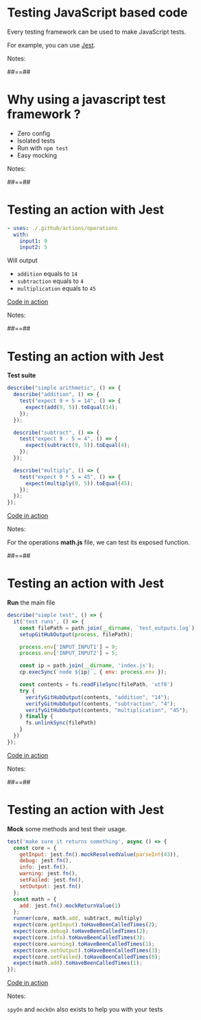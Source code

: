 <!-- .slide: -->

# Testing JavaScript based code

Every testing framework can be used to make JavaScript tests.

For example, you can use [Jest](https://jestjs.io/).

Notes:

##==##

# Why using a javascript test framework ?

- Zero config
- Isolated tests
- Run with `npm test`
- Easy mocking

Notes:

##==##

<!-- .slide: class="with-code" -->

# Testing an action with Jest

```yaml
- uses: ./.github/actions/operations
  with:
    input1: 9
    input2: 5
```

Will output

- `addition` equals to `14`
- `subtraction` equals to `4`
- `multiplication` equals to `45`

[Code in action](https://github.com/sfeir-open-source/sfeir-school-github-action-dev/blob/main/.github/workflows/operations-testing.yaml)
<!-- .element: class="credits" -->

Notes:


##==##

<!-- .slide: class="with-code" -->

# Testing an action with Jest

**Test suite**

```js [1,19|2-6|8-12|14-18]
describe("simple arithmetic", () => {
  describe("addition", () => {
    test("expect 9 + 5 = 14", () => {
      expect(add(9, 5)).toEqual(14);
    });
  });

  describe("subtract", () => {
    test("expect 9 - 5 = 4", () => {
      expect(subtract(9, 5)).toEqual(4);
    });
  });

  describe("multiply", () => {
    test("expect 9 * 5 = 45", () => {
      expect(multiply(9, 5)).toEqual(45);
    });
  });
});
```

[Code in action](https://github.com/sfeir-open-source/sfeir-school-github-action-dev/blob/main/.github/workflows/operations-testing.yaml)
<!-- .element: class="credits" -->

Notes:

For the operations **math.js** file, we can test its exposed function.

##==##

<!-- .slide: class="with-code" -->

# Testing an action with Jest

**Run** the main file

```js [9-10|6-7|3-4|12-19]
describe("simple test", () => {
  it('test runs', () => {
    const filePath = path.join(__dirname, `test_outputs.log`)
    setupGitHubOutput(process, filePath);

    process.env['INPUT_INPUT1'] = 9;
    process.env['INPUT_INPUT2'] = 5;

    const ip = path.join(__dirname, 'index.js');
    cp.execSync(`node ${ip}`, { env: process.env });

    const contents = fs.readFileSync(filePath, 'utf8')
    try {
      verifyGitHubOutput(contents, "addition", "14");
      verifyGitHubOutput(contents, "subtraction", "4");
      verifyGitHubOutput(contents, "multiplication", "45");
    } finally {
      fs.unlinkSync(filePath)
    }
  })
});
```

[Code in action](https://github.com/sfeir-open-source/sfeir-school-github-action-dev/blob/main/.github/workflows/operations-testing.yaml)
<!-- .element: class="credits" -->

Notes:


##==##

<!-- .slide: class="with-code" -->

# Testing an action with Jest

**Mock** some methods and test their usage.

```js [13|2-9|10-12|14-20]
test('make sure it returns something', async () => {
  const core = {
    getInput: jest.fn().mockResolvedValue(parseInt(43)),
    debug: jest.fn(),
    info: jest.fn(),
    warning: jest.fn(),
    setFailed: jest.fn(),
    setOutput: jest.fn()
  };
  const math = {
    add: jest.fn().mockReturnValue(1)
  };
  runner(core, math.add, subtract, multiply)
  expect(core.getInput).toHaveBeenCalledTimes(2);
  expect(core.debug).toHaveBeenCalledTimes(2);
  expect(core.info).toHaveBeenCalledTimes(3);
  expect(core.warning).toHaveBeenCalledTimes(1);
  expect(core.setOutput).toHaveBeenCalledTimes(3);
  expect(core.setFailed).toHaveBeenCalledTimes(0);
  expect(math.add).toHaveBeenCalledTimes(1);
});
```

[Code in action](https://github.com/sfeir-open-source/sfeir-school-github-action-dev/blob/main/.github/workflows/operations-testing.yaml)
<!-- .element: class="credits" -->

Notes:


`spyOn` and `mockOn` also exists to help you with your tests
